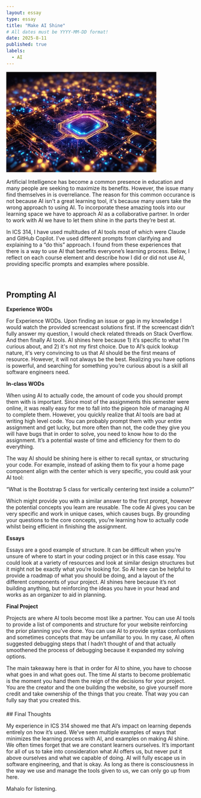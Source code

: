 ```yaml
---
layout: essay
type: essay
title: "Make AI Shine"
# All dates must be YYYY-MM-DD format!
date: 2025-8-11
published: true
labels:
  - AI
---
```


<div class="text-center mt-5 mb-5">
  <img src="../img/ai.jpg" width="400px" class="img-fluid rounded" alt="AI image">
</div>


Artificial Intelligence has become a common presence in education and many people are seeking to maximize its benefits. However, the issue many find themselves in is overreliance. The reason for this common occurance is not because AI isn't a great learning tool, it's because many users take the wrong approach to using AI. To incorporate these amazing tools into our learning space we have to approach AI as a collaborative partner. In order to work with AI we have to let them shine in the parts they’re best at.

In ICS 314, I have used multitudes of AI tools most of which were Claude and GitHub Copilot. I’ve used different prompts from clarifying and explaining to a “do this” approach. I found from these experiences that there is a way to use AI that benefits everyone’s learning process. Below, I reflect on each course element and describe how I did or did not use AI, providing specific prompts and examples where possible.

<br><div style="margin-top:20px;"></div>
## Prompting AI
<div style="margin-top:10px;"></div>

**Experience WODs**

For Experience WODs. Upon finding an issue or gap in my knowledge I would watch the provided screencast solutions first. If the screencast didn’t fully answer my question, I would check related threads on Stack Overflow. And then finally AI tools. 
AI shines here because 1) it’s specific to what I’m curious about, and 2) it's not my first choice. Due to AI’s quick lookup nature, it's very convincing to us that AI should be the first means of resource. However, it will not always be the best. Realizing you have options is powerful, and searching for something you’re curious about is a skill all software engineers need. 

**In-class WODs**

When using AI to actually code, the amount of code you should prompt them with is important. 
Since most of the assignments this semester were online, it was really easy for me to fall into the pigeon hole of managing AI to complete them. However, you quickly realize that AI tools are bad at writing high level code. You can probably prompt them with your entire assignment and get lucky, but more often than not, the code they give you will have bugs that  in order to solve, you need to know how to do the assignment. It’s a potential waste of time and efficiency for them to do everything.

The way AI should be shining here is either to recall syntax, or structuring your code. For example, instead of asking them to fix your a home page component align with the center which is very specific, you could ask your AI tool:

“What is the Bootstrap 5 class for vertically centering text inside a column?”

Which might provide you with a similar answer to the first prompt, however the potential concepts you learn are reusable. The code AI gives you can be very specific and work in unique cases, which causes bugs. By grounding your questions to the core concepts,  you’re learning how to actually code whilst being efficient in finishing the assignment.

**Essays**

Essays are a good example of structure. It can be difficult when you’re unsure of where to start in your coding project or in this case essay. You could look at a variety of resources and look at similar design structures but it might not be exactly what you’re looking for. So AI here can be helpful to provide a roadmap of what you should be doing, and a layout of the different components of your project. AI shines here because it’s not building anything, but reinforcing the ideas you have in your head and works as an organizer to aid in planning. 

**Final Project**

Projects are where AI tools become most like a partner. You can use AI tools to provide a list of components and structure for your website reinforcing the prior planning you’ve done. You can use AI to provide syntax confusions and sometimes concepts that may be unfamiliar to you. In my case, AI often suggested debugging steps that I hadn’t thought of and that actually smoothened the process of debugging because it expanded my solving options. 

The main takeaway here is that in order for AI to shine, you have to choose what goes in and what goes out. The time AI starts to become problematic is the moment you hand them the reign of the decisions for your project. You are the creator and the one building the website, so give yourself more credit and take ownership of the things that you create. That way you can fully say that you created this.

<div style="margin-top:20px;"></div>
## Final Thoughts
<div style="margin-top:10px;"></div>

My experience in ICS 314 showed me that AI’s impact on learning depends entirely on how it’s used. We’ve seen multiple examples of ways that minimizes the learning process with AI, and examples on making AI shine. We often times forget that we are constant learners ourselves. It’s important for all of us to take into consideration what AI offers us, but never put it above ourselves and what we capable of doing. AI will fully escape us in software engineering, and that is okay. As long as there is consciousness in the way we use and manage the tools given to us, we can only go up from here.

Mahalo for listening. 
